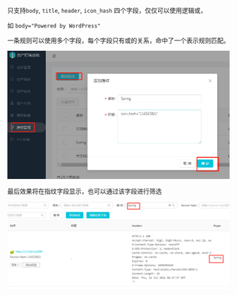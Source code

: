 
只支持`body`, `title`, `header`, `icon_hash` 四个字段，仅仅可以使用逻辑或， 

如 `body="Powered by WordPress"`

一条规则可以使用多个字段，每个字段只有或的关系，命中了一个表示规则匹配。

![](images/20221025193649132_16937.png)

最后效果将在指纹字段显示，也可以通过该字段进行筛选

![](images/20221025193709628_8270.png)
